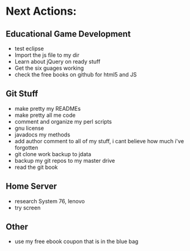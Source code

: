 Next Actions:
=============

Educational Game Development
----------------
- test eclipse
- Import the js file to my dir
- Learn about jQuery on ready stuff
- Get the six guages working
- check the free books on github for html5 and JS


Git Stuff
-------------------------
- make pretty my READMEs
- make pretty all me code
- comment and organize my perl scripts
- gnu license
- javadocs my methods
- add author comment to all of my stuff, i cant believe how much i've forgotten
- git clone work backup to jdata
- backup my git repos to my master drive
- read the git book


Home Server
-----------
- research System 76, lenovo
- try screen

Other
-----
- use my free ebook coupon that is in the blue bag

